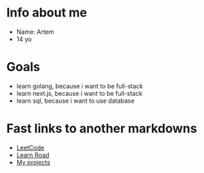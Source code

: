 # Info about me

* Name: Artem
* 14 yo

# Goals

* learn golang, because i want to be full-stack
* learn next.js, because i want to be full-stack
* learn sql, because i want to use database

# Fast links to another markdowns

 * [LeetCode](LeetCode/readme.md)
 * [Learn Road](learn-road/readme.md)
 * [My projects](projects/readme.md)